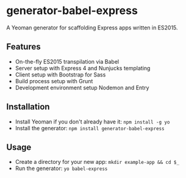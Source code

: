 # generator-babel-express

A Yeoman generator for scaffolding Express apps written in ES2015.

## Features

 - On-the-fly ES2015 transpilation via Babel
 - Server setup with Express 4 and Nunjucks templating
 - Client setup with Bootstrap for Sass
 - Build process setup with Grunt
 - Development environment setup Nodemon and Entry

## Installation

 - Install Yeoman if you don't already have it: `npm install -g yo`
 - Install the generator: `npm install generator-babel-express`

## Usage

 - Create a directory for your new app: `mkdir example-app && cd $_`
 - Run the generator: `yo babel-express`
